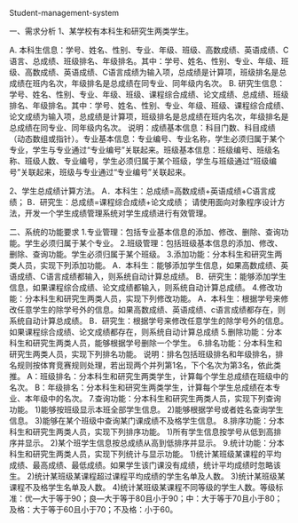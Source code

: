 Student-management-system

一、需求分析
1、某学校有本科生和研究生两类学生。

A. 本科生信息：学号、姓名、性别、专业、年级、班级、高数成绩、英语成绩、C语言、总成绩、班级排名、年级排名。其中：学号、姓名、性别、专业、年级、班级、高数成绩、英语成绩、C语言成绩为输入项，总成绩是计算项，班级排名是总成绩在班内名次，年级排名是总成绩在同专业、同年级内名次。
B. 研究生信息：学号、姓名、性别、专业、年级、班级、课程综合成绩、论文成绩、总成绩、班级排名、年级排名。其中：学号、姓名、性别、专业、年级、班级、课程综合成绩、论文成绩为输入项，总成绩是计算项，班级排名是总成绩在班内名次，年级排名是总成绩在同专业、同年级内名次。
说明：成绩基本信息：科目门数、科目成绩（动态数组或指针）。专业基本信息：专业编号、专业名称，学生必须归属于某个专业，学生与专业通过“专业编号”关联起来。班级基本信息：班级编号、班级名称、班级人数、专业编号，学生必须归属于某个班级，学生与班级通过“班级编号”关联起来，班级与专业通过“专业编号”关联起来。

2、学生总成绩计算方法。
A．本科生：总成绩=高数成绩+英语成绩+C语言成绩；
B．研究生：总成绩=课程综合成绩+论文成绩；
请使用面向对象程序设计方法，开发一个学生成绩管理系统对学生成绩进行有效管理。

二、系统的功能要求
1.专业管理：包括专业基本信息的添加、修改、删除、查询功能。学生必须归属于某个专业。
2.班级管理：包括班级基本信息的添加、修改、删除、查询功能。学生必须归属于某个班级。
3.添加功能：分本科生和研究生两类人员，实现下列添加功能。
A．本科生：能够添加学生信息，如果高数成绩、英语成绩、C语言成绩都输入，则系统自动计算总成绩。
B．研究生：能够添加学生信息，如果课程综合成绩、论文成绩都输入，则系统自动计算总成绩。
4.修改功能：分本科生和研究生两类人员，实现下列修改功能。
A．本科生：根据学号来修改任意学生的除学号外的信息。如果高数成绩、英语成绩、c语言成绩都存在，则系统自动计算总成绩。
B．研究生：根据学号来修改任意学生的除学号外的信息。如果课程综合成绩、论文成绩都存在，则系统自动计算总成绩
5.删除功能：分本科生和研究生两类人员，能够根据学号删除一个学生。
6.排名功能：分本科生和研究生两类人员，实现下列排名功能。
说明：排名包括班级排名和年级排名，排名规则按体育竞赛规则处理，若出现两个并列第1名，下个名次为第3名，依此类推。
A：班级排名：分本科生和研究生两类学生，计算每个学生总成绩在班级中的名次。
B：年级排名：分本科生和研究生两类学生，计算每个学生总成绩在本专业、本年级中的名次。
7.查询功能：分本科生和研究生两类人员，实现下列查询功能。
1)能够按班级显示本班全部学生信息。
2)能够根据学号或者姓名查询学生信息。
3)能够在某个班级中查询某门课成绩不及格学生信息。
8.排序功能：分本科生和研究生两类人员，实现下列排序功能。
1)所有学生信息按学号从低到高排序并显示。
2)某个班学生信息按总成绩从高到低排序并显示。
9.统计功能：分本科生和研究生两类人员，实现下列统计与显示功能。
1)统计某班级某课程的平均成绩、最高成绩、最低成绩。如果学生该门课没有成绩，统计平均成绩时忽略该生。
2)统计某班级某课程超过课程平均成绩的学生名单及人数。
3)统计某班级某课程不及格学生名单及人数。
4)统计某班级某课程不同等级的学生人数。等级标准：优—大于等于90；良—大于等于80且小于90；中：大于等于70且小于80；及格：大于等于60且小于70；不及格：小于60。
